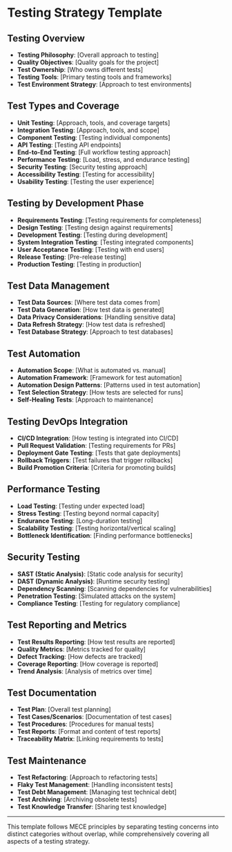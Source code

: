 # Testing Strategy Template

## Testing Overview
- **Testing Philosophy**: [Overall approach to testing]
- **Quality Objectives**: [Quality goals for the project]
- **Test Ownership**: [Who owns different tests]
- **Testing Tools**: [Primary testing tools and frameworks]
- **Test Environment Strategy**: [Approach to test environments]

## Test Types and Coverage
- **Unit Testing**: [Approach, tools, and coverage targets]
- **Integration Testing**: [Approach, tools, and scope]
- **Component Testing**: [Testing individual components]
- **API Testing**: [Testing API endpoints]
- **End-to-End Testing**: [Full workflow testing approach]
- **Performance Testing**: [Load, stress, and endurance testing]
- **Security Testing**: [Security testing approach]
- **Accessibility Testing**: [Testing for accessibility]
- **Usability Testing**: [Testing the user experience]

## Testing by Development Phase
- **Requirements Testing**: [Testing requirements for completeness]
- **Design Testing**: [Testing design against requirements]
- **Development Testing**: [Testing during development]
- **System Integration Testing**: [Testing integrated components]
- **User Acceptance Testing**: [Testing with end users]
- **Release Testing**: [Pre-release testing]
- **Production Testing**: [Testing in production]

## Test Data Management
- **Test Data Sources**: [Where test data comes from]
- **Test Data Generation**: [How test data is generated]
- **Data Privacy Considerations**: [Handling sensitive data]
- **Data Refresh Strategy**: [How test data is refreshed]
- **Test Database Strategy**: [Approach to test databases]

## Test Automation
- **Automation Scope**: [What is automated vs. manual]
- **Automation Framework**: [Framework for test automation]
- **Automation Design Patterns**: [Patterns used in test automation]
- **Test Selection Strategy**: [How tests are selected for runs]
- **Self-Healing Tests**: [Approach to maintenance]

## Testing DevOps Integration
- **CI/CD Integration**: [How testing is integrated into CI/CD]
- **Pull Request Validation**: [Testing requirements for PRs]
- **Deployment Gate Testing**: [Tests that gate deployments]
- **Rollback Triggers**: [Test failures that trigger rollbacks]
- **Build Promotion Criteria**: [Criteria for promoting builds]

## Performance Testing
- **Load Testing**: [Testing under expected load]
- **Stress Testing**: [Testing beyond normal capacity]
- **Endurance Testing**: [Long-duration testing]
- **Scalability Testing**: [Testing horizontal/vertical scaling]
- **Bottleneck Identification**: [Finding performance bottlenecks]

## Security Testing
- **SAST (Static Analysis)**: [Static code analysis for security]
- **DAST (Dynamic Analysis)**: [Runtime security testing]
- **Dependency Scanning**: [Scanning dependencies for vulnerabilities]
- **Penetration Testing**: [Simulated attacks on the system]
- **Compliance Testing**: [Testing for regulatory compliance]

## Test Reporting and Metrics
- **Test Results Reporting**: [How test results are reported]
- **Quality Metrics**: [Metrics tracked for quality]
- **Defect Tracking**: [How defects are tracked]
- **Coverage Reporting**: [How coverage is reported]
- **Trend Analysis**: [Analysis of metrics over time]

## Test Documentation
- **Test Plan**: [Overall test planning]
- **Test Cases/Scenarios**: [Documentation of test cases]
- **Test Procedures**: [Procedures for manual tests]
- **Test Reports**: [Format and content of test reports]
- **Traceability Matrix**: [Linking requirements to tests]

## Test Maintenance
- **Test Refactoring**: [Approach to refactoring tests]
- **Flaky Test Management**: [Handling inconsistent tests]
- **Test Debt Management**: [Managing test technical debt]
- **Test Archiving**: [Archiving obsolete tests]
- **Test Knowledge Transfer**: [Sharing test knowledge]

---

This template follows MECE principles by separating testing concerns into distinct categories without overlap, while comprehensively covering all aspects of a testing strategy. 